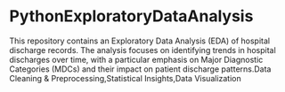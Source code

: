# PythonExploratoryDataAnalysis
This repository contains an Exploratory Data Analysis (EDA) of hospital discharge records. The analysis focuses on identifying trends in hospital discharges over time, with a particular emphasis on Major Diagnostic Categories (MDCs) and their impact on patient discharge patterns.Data Cleaning &amp; Preprocessing,Statistical Insights,Data Visualization
